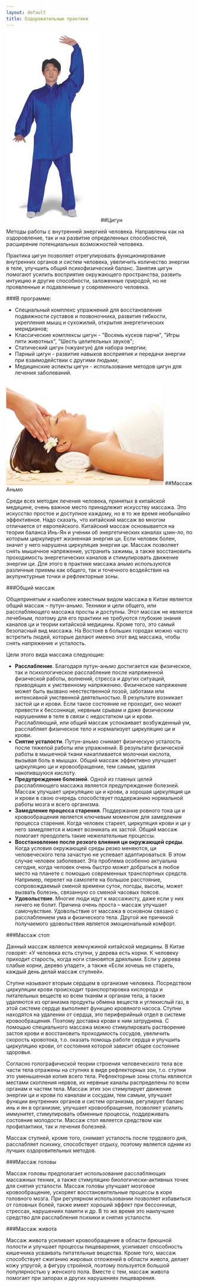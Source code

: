 ```yaml
---
layout: default
title: Оздоровительные практики
---
```

<img src='/huabao/ren/qigong.jpg' alt='Цигун' class='text-right'>
##Цигун

Методы работы с внутренней энергией человека. Направлены как на оздоровление, так и на развитие определенных способностей, расширение потенциальных возможностей человека.

Практика цигун позволяет отрегулировать функционирование внутренних органов и систем человека, увеличить количество энергии в теле, улучшить общий психофизический баланс. Занятия цигун помогают усилить восприятие окружающего пространства, развить интуицию и другие способности, заложенные природой, но не проявленные и подавленные у современного человека.

###В программе:

* Специальный комплекс упражнений для восстановления подвижности суставов и позвоночника, развития гибкости, укрепления мышц и сухожилий, открытия энергетических меридианов;
* Классические комплексы цигун - "Восемь кусков парчи", "Игры пяти животных", "Шесть целительных звуков";
* Статический цигун (чжуангун) для набора энергии;
* Парный цигун - развитие навыков восприятия и передачи энергии при взаимодействии с другими людьми;
* Медицинские аспекты цигун - использование методов цигун для лечения заболеваний.

<img src='/huabao/ren/anmo.jpg' alt='Цигун' class='text-left'>
##Массаж Аньмо

Среди всех методик лечения человека, принятых в китайской медицине, очень важное место принадлежит искусству массажа. Это искусство простое и доступное каждому, но в то же время необычайно эффективное. Надо сказать, что китайский массаж во многом отличается от европейского. Китайский массаж основывается на теории баланса Инь-Ян и учении об энергетических каналах цзин-ло, по которым циркулирует жизненная энергия ци. Если человек болен, значит у него нарушена циркуляция энергии ци. Массаж позволяет снять мышечное напряжение, устранить зажимы, а также восстановить проходимость энергетических каналов и стимулировать движение энергии ци. Для этого в практике массажа аньмо используются различные приемы как общего, так и точечного воздействия на акупунктурные точки и рефлекторные зоны.

###Общий массаж

Общепринятым и наиболее известным видом массажа в Китае является общий массаж – путун-аньмо. Техники и цели общего, или расслабляющего массажа просты и доступны. Этот массаж не является лечебным, поэтому для его практики не требуются глубокие знания каналов ци и теории китайской медицины. Кроме того, это самый безопасный вид массажа. На Востоке в больших городах можно часто встретить людей, которые делают имеено этот вид массажа, чтобы снять напряжение и усталость.

Цели этого вида массажа следующие:

* __Расслабление__. Благодаря путун-аньмо достигается как физическое, так и психологическое расслабление после напряженной физической работы, волнений, стресса и других ситуаций, приводящих к умственному напряжению. Физическое напряжение может быть вызвано неестественной позой, заботами или интенсивной умственной деятельностью. В результате возникает застой ци и крови. Если такое состояние не проходит, оно может привести к бессоннице, нервным срывам и даже физическим нарушениям в теле в связи с недостатком ци и крови. Расслабляющий, или общий массаж успокаивает возбужденный ум, расслабляет физическое тело и нормализует циркуляцию ци и крови.
* __Снятие усталости__. Путун-аньмо снимает физическую усталость после тяжелой работы или упражнений. В результате физической работы в мышечной ткани накапливается молочная кислота, вызывая боль в мышцах. Общий массаж эффективно улучшает циркуляцию ци и кровообращение, тем самым, удаляя накопившуюся кислоту.
* __Предупреждение болезней__. Одной из главных целей расслабляющего массажа является предупреждение болезней. Массаж улучшает циркуляцию ци и крови, а хорошая циркуляция ци и крови в свою очередь способствует поддержанию нормальной работы мозга и всего организма.
* __Замедление процесса старения__. Поддержание ровного тока ци и кровообращения является ключевым моментом для замедления процесса старения. Когда человек стареет, циркуляция крови и ци у него замедляется и может возникать их застой. Общий массаж помогает преодолеть такие нежелательные процессы.
* __Восстановление после резкого влияния ци окружающей среды__. Когда условия окружающей среды резко меняются, ци человеческого тела зачастую не успевает адаптироваться. В этом случае человек заболевает. Эта проблема особенно актуальна сегодня, когда человек очень быстро может добраться в любое место на планете с помощью современных транспортных средств. Например, перелет на самолете на большое расстояние, сопровождаемый сменой времени суток, погоды, высоты, может вызвать болезнь, связанную со сменой часовых поясов.
* __Удовольствие__. Многие люди идут к массажисту, даже если у них ничего не болит. Причина очень проста – массаж улучшает самочувствие. Удовольствие от массажа в основном связано с расслаблением ума и физического тела. Другой же причиной получаемого удовольствия является эмоциональный комфорт.

###Массаж стоп


Данный массаж является жемчужиной китайской медицины. В Китае говорят: «У человека есть ступни, у дерева есть корни. К человеку приходит старость, когда ноги становятся дряхлыми. Если у дерева слабые корни, дерево упадет», а также «Если хочешь не стареть, каждый день делай массаж ступней».

Ступни называют вторым сердцем в организме человека. Посредством циркуляции крови происходит транспортировка кислорода и питательных веществ ко всем тканям и органам тела, а также удаляются из организма продукты обмена веществ и углекислый газ, в этой системе сердце выполняет функцию кровяного насоса. Ступни находятся на удалении от сердца, это периферийный отдел в системе кровообращения. Поэтому доставка крови к ним затруднена. С помощью специального массажа можно стимулировать растворение застоя крови и восстановить проходимость сосудов, увеличить скорость кровотока, т.о. оказать помощь работе сердца и улучшить циркуляцию крови, от состояния которой зависит общее состояние здоровья.

Согласно голографической теории строения человеческого тела все части тела отражены на ступнях в виде рефлекторных зон, т.о. ступни это уменьшенная копия всего тела. Рефлекторные зоны стопы являются местами скопления нервов, их нервные каналы распределены по всем органам и частям тела. Массаж этих зон стимулирует движение энергии ци и крови по каналам и сосудам, тем самым, улучшает функции внутренних органов и систем организма, регулирует баланс инь и ян в организме, улучшает кровообращение, позволяет усилить иммунитет, стимулировать обменные процессы, поддерживать состояние молодости. Массаж стоп является средством как профилактики, так и лечения болезней.

Массаж ступней, кроме того, снимает усталость после трудового дня, расслабляет психику, способствует отдыху, поэтому является одним из лучших оздоровительных методов.

###Массаж головы


Массаж головы предполагает использование расслабляющих массажных техник, а также стимуляцию биологически-активных точек для снятия усталости. Массаж головы улучшает мозговое кровообращение, ускоряет восстановительные процессы в коре головного мозга. При регулярном использовании позволяет избавиться от головных болей, также имеет хороший эффект при бессоннице, стрессах, нарушениях памяти и др. В то же время это наилучшее средство для расслабления психики и снятия усталости.

###Массаж живота

Массаж живота усиливает кровообращение в области брюшной полости и улучшает процессы пищеварения, усиливает способность кишечника усваивать питательные вещества. Кроме того, массаж способствует сжиганию жировых отложений в области живота, делает кожу упругой, а фигуру стройной, поэтому пользуется большой популярностью у женского пола. Вместе с тем, массаж живота помогает при запорах и других нарушениях пищеварения.
